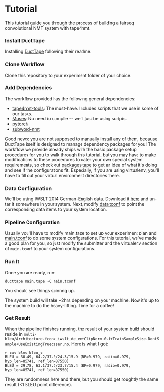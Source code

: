 # Tutorial

This tutorial guide you through the process of building a fairseq convolutional NMT system with tape4nmt.

### Install DuctTape

Installing [DuctTape](https://github.com/jhclark/ducttape) following their readme.

### Clone Workflow

Clone this repository to your experiment folder of your choice.

### Add Dependencies

The workflow provided has the following general dependencies:

+ [tape4nmt-tools](https://github.com/shuoyangd/tape4nmt-tools): The must-have. Includes scripts that we use in some of our tasks.
+ [Moses](https://github.com/moses-smt/mosesdecoder): No need to compile -- we'll just be using scripts.
+ [pytorch](https://github.com/pytorch/pytorch)
+ [subword-nmt](https://github.com/rsennrich/subword-nmt)

Good news: you are not supposed to manually install any of them, because DuctTape itself is designed to manage dependency packages for you! The workflow we provide already ships with the basic package setup procedures for you to walk through this tutorial, but you may have to make modifications to these procedures to cater your own special system requirements, so check out [packages.tape](https://github.com/shuoyangd/tape4nmt/blob/master/tapes/packages.tape) to get an idea of what it's doing and see if the configurations fit. Especially, if you are using virtualenv, you'll have to fill out your virtual environment directories there.

### Data Configuration

We'll be using IWSLT 2014 German-English data. Download it [here](https://wit3.fbk.eu/archive/2014-01/texts/de/en/de-en.tgz) and un-tar it somewhere in your system. Next, modify [data.tconf](https://github.com/shuoyangd/tape4nmt/blob/master/confs/data.tconf) to point the corresponding data items to your system location.

### Pipeline Configuration

Usually you'll have to modify [main.tape]() to set up your experiment plan and [main.tconf]() to do some system configurations. For this tutorial, we've made a good plan for you, so just modify the submitter and the virtualenv section of `main.tconf` to your system configurations.

### Run It

Once you are ready, run:

```
ducttape main.tape -C main.tconf
```

You should see things spinnng up.

The system build will take ~2hrs depending on your machine. Now it's up to the machine to do the heavy-lifting. Time for a coffee!

### Get Result

When the pipeline finishes running, the result of your system build should reside in `multi-bleu/Architecture.fconv_iwslt_de_en+ClipNorm.0.1+TrainSampleSize.DontSample+UseExistingTruecaser.no`. Here is what I got:

```
> cat bleu bleu_c
BLEU = 30.49, 64.2/37.9/24.3/15.9 (BP=0.979, ratio=0.979, hyp_len=85741, ref_len=87550)
BLEU = 29.78, 63.1/37.1/23.7/15.4 (BP=0.979, ratio=0.979, hyp_len=85741, ref_len=87550)
```

They are randomness here and there, but you should get roughtly the same result (<1 BLEU point difference).
